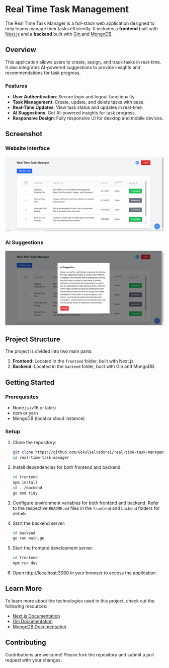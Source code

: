 # Real Time Task Management

The Real Time Task Manager is a full-stack web application designed to help teams manage their tasks efficiently. It includes a **frontend** built with [Next.js](https://nextjs.org) and a **backend** built with [Gin](https://gin-gonic.com/) and [MongoDB](https://www.mongodb.com/).

## Overview

This application allows users to create, assign, and track tasks in real-time. It also integrates AI-powered suggestions to provide insights and recommendations for task progress.

### Features

- **User Authentication**: Secure login and logout functionality.
- **Task Management**: Create, update, and delete tasks with ease.
- **Real-Time Updates**: View task status and updates in real-time.
- **AI Suggestions**: Get AI-powered insights for task progress.
- **Responsive Design**: Fully responsive UI for desktop and mobile devices.

## Screenshot

### Website Interface
![Website Screenshot](./website_screenshots/homepage_preview.png)

### AI Suggestions
![AI Suggestions Screenshot](./website_screenshots/ai_suggestion_panel.png)

## Project Structure

The project is divided into two main parts:

1. **Frontend**: Located in the `frontend` folder, built with Next.js.
2. **Backend**: Located in the `backend` folder, built with Gin and MongoDB.

## Getting Started

### Prerequisites

- Node.js (v16 or later)
- npm or yarn
- MongoDB (local or cloud instance)

### Setup

1. Clone the repository:

   ```bash
   git clone https://github.com/Gokulselvadurai/real-time-task-management.git
   cd real-time-task-manager
   ```

2. Install dependencies for both frontend and backend:

   ```bash
   cd frontend
   npm install
   cd ../backend
   go mod tidy
   ```

3. Configure environment variables for both frontend and backend. Refer to the respective `README.md` files in the `frontend` and `backend` folders for details.

4. Start the backend server:

   ```bash
   cd backend
   go run main.go
   ```

5. Start the frontend development server:

   ```bash
   cd frontend
   npm run dev
   ```

6. Open [http://localhost:3000](http://localhost:3000) in your browser to access the application.

## Learn More

To learn more about the technologies used in this project, check out the following resources:

- [Next.js Documentation](https://nextjs.org/docs)
- [Gin Documentation](https://gin-gonic.com/docs/)
- [MongoDB Documentation](https://www.mongodb.com/docs/)

## Contributing

Contributions are welcome! Please fork the repository and submit a pull request with your changes.
